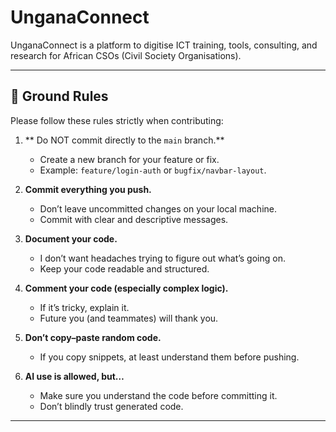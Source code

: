 # UnganaConnect

UnganaConnect is a platform to digitise ICT training, tools, consulting, and research for African CSOs (Civil Society Organisations).

---

## 🚦 Ground Rules

Please follow these rules strictly when contributing:

1. ** Do NOT commit directly to the `main` branch.**  
   - Create a new branch for your feature or fix.  
   - Example: `feature/login-auth` or `bugfix/navbar-layout`.

2. **Commit everything you push.**  
   - Don’t leave uncommitted changes on your local machine.  
   - Commit with clear and descriptive messages.  

3. **Document your code.**  
   - I don’t want headaches trying to figure out what’s going on.  
   - Keep your code readable and structured.

4. **Comment your code (especially complex logic).**  
   - If it’s tricky, explain it.  
   - Future you (and teammates) will thank you.

5. **Don’t copy–paste random code.**  
   - If you copy snippets, at least understand them before pushing.  

6. **AI use is allowed, but…**  
   - Make sure you understand the code before committing it.  
   - Don’t blindly trust generated code.

---

